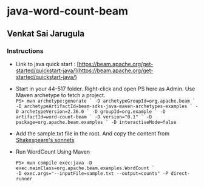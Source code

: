 # java-word-count-beam
## Venkat Sai Jarugula
### Instructions
* Link to java quick start : [https://beam.apache.org/get-started/quickstart-java/](https://beam.apache.org/get-started/quickstart-java/)
* Start in your 44-517 folder. Right-click and open PS here as Admin. Use Maven archetype to fetch a project. <br>
 ```PS> mvn archetype:generate `
 -D archetypeGroupId=org.apache.beam `
 -D archetypeArtifactId=beam-sdks-java-maven-archetypes-examples `
 -D archetypeVersion=2.36.0 `
 -D groupId=org.example `
 -D artifactId=word-count-beam `
 -D version="0.1" `
 -D package=org.apache.beam.examples `
 -D interactiveMode=false ```
* Add the sample.txt file in the root. And copy the content from [Shakespeare's sonnets](https://00f74ba44b53e1a885e6b75f49feb942e14f609ae9-apidata.googleusercontent.com/download/storage/v1/b/apache-beam-samples/o/shakespeare%2Fsonnets.txt?jk=AFshE3VOFxl839jmhermqav03NJ7mSGNj0Z5FgfSCBLfbAgcMkviTqN7Mefwki7rlOrMu3bJFGZzaxcXYEqiVjJxiX3HXaxkbMuU0v4qTM-7XoMz9iWardkzMjU0Oed7owpE3qJsVa_h1zPQREJ1IQgEnu5B1njvQ7Q3zjiqUESaMeIdoHnbYn_V8RtIT6AXHYZJHJF6BR-qAdETndlCuDCai_HY-84FfYKkQqlNeNh3DLO-R4lYNEKEJucPA-GbEMPHysY4Qa4r94QaVesphvturO3gDckXPjlOY_mc-oPczq8o7nrwQBiWv9yE-TPxPbl5w607cHplxdicP81aFqA_O4RQGunYNih2pZNxJ4VDUoqIe4Ojk2cN5C0ziz4Xqf40pLhTH9_CvnKWrJTfIf96Z94ZtnuLX1vF21Har9_HYVnIiZJu8jL1usnTmMfWgpPhITISVUnStr5T8hgBy5gCh9bIq-mq_n2kvMAD_ZvxCjrXiU2zIFmbGf7XHkzSdVe4jC5NDvPGuAxpH0YlTA8UPHE3qD_7Msr-sx9JBOghGhwy4ySsfXgaDZx7oBLCSWLZCkQ39HYkWhAiic87UnQ_AfqUEKBNMg23Ex4PRVUo5YG_JskxG-yuQQ4vsgMZjL63ruKroCQIsZ9Me1ZtdEnVJkvvQpe3DU20MBi4UdaC_zqLbpV06t79POx36bp8hpJW98KEt2H4slIyE3d6c5cTrqJ2vNFgAHiQHXt-FOREAftCQ8JLsh1BwoataISO1pkNE422zZgElV8UFLO3N_mfI73kt32zSErRHrChObFVOVky50zCQ077_z34yIYDkkQ5BVWXjLNZk-wpgh8mdLkjnO7ywswRlIWRHN17kRPBqPOe797nUwfGShpKuDF620TgnGmyWhGUWYi5oJSgi9Bl3Nay24xj2tKMwbzqu_q3g6JGlmd-j5qE3xZte5v3o_qdpMJKfRU5Kgo5TLHwKbRVJI_EWw0&isca=1) <br>
 
* Run WordCount Using Maven
   ```
   PS> mvn compile exec:java -D exec.mainClass=org.apache.beam.examples.WordCount `
  -D exec.args="--inputFile=sample.txt --output=counts" -P direct-runner
   ```
